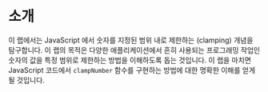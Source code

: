# 소개

이 랩에서는 JavaScript 에서 숫자를 지정된 범위 내로 제한하는 (clamping) 개념을 탐구합니다. 이 랩의 목적은 다양한 애플리케이션에서 흔히 사용되는 프로그래밍 작업인 숫자의 값을 특정 범위로 제한하는 방법을 이해하도록 돕는 것입니다. 이 랩을 마치면 JavaScript 코드에서 `clampNumber` 함수를 구현하는 방법에 대한 명확한 이해를 얻게 될 것입니다.
